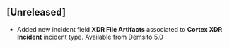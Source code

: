 ## [Unreleased]
- Added new incident field **XDR File Artifacts** associated to **Cortex XDR Incident** incident type. Available from Demsito 5.0